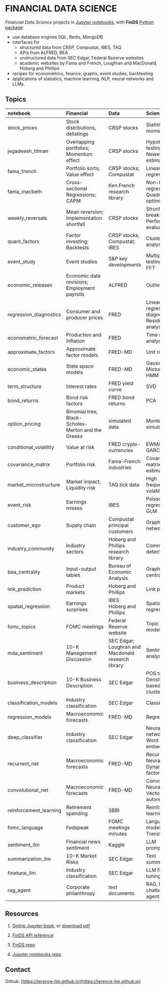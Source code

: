 # FINANCIAL DATA SCIENCE


_Financial Data Science_ projects in [Jupyter notebooks](https://terence-lim.github.io/finds-notebooks/), with __FinDS__ [Python package](https://github.com/terence-lim/financial-data-science):

- use database engines SQL, Redis, MongoDB
- interfaces for
  - structured data from CRSP, Compustat, IBES, TAQ
  - APIs from ALFRED, BEA
  - unstructured data from SEC Edgar, Federal Reserve websites
  - academic websites by Fama and French, Loughran and MacDonald, Hoberg and Phillips
- recipes for econometrics, finance, graphs, event studies, backtesting
- applications of statistics, machine learning, NLP, neural networks and LLMs.


## Topics


| notebook | Financial | Data | Science |
|:--|:--|:--|:--|
| stock_prices | Stock distributions, delistings | CRSP stocks | Statistical moments |
| jegadeesh_titman | Overlapping portfolios; <br> Momentum effect | CRSP stocks | Hypothesis testing; <br> Newey-West estimator |
| fama_french | Portfolio sorts;  <br> Value effect | CRSP stocks;  <br> Compustat |  Linear regression |
| fama_macbeth | Cross-sectional Regressions; <br> CAPM | Ken French research library | Non-linear regression; <br> Quadratic optimization |
| weekly_reversals | Mean reversion; <br> Implementation shortfall | CRSP stocks | Structural breaks; <br> Performance evaluation |
| quant_factors | Factor investing; <br> Backtests | CRSP stocks; <br> Compustat; IBES | Cluster analysis |
| event_study | Event studies | S&P key developments | Multiple testing; <br> FFT |
| economic_releases |  Economic data revisions; <br> Employment payrolls | ALFRED | Outliers |
| regression_diagnostics | Consumer and<br> producer prices | FRED | Linear regression diagnostics; <br> Residual analysis |
| econometric_forecast | Production and Inflation | FRED | Time series analysis |
| approximate_factors | Approximate factor models | FRED-MD | Unit root test |
| economic_states | State space models | FRED-MD | Gaussian Mixture; <br> HMM |
| term_structure | Interest rates | FRED yield curve | SVD |
| bond_returns | Bond risk factors | FRED bond returns | PCA |
| option_pricing | Binomial tree; <br> Black-Scholes-Merton and the Greeks | simulated data | Monte Carlo simulation |
| conditional_volatility | Value at risk | FRED crypto-currencies | EWMA; GARCH |
| covariance_matrix | Portfolio risk | Fama-French industries | Covariance matrix estimation |
| market_microstructure | Market impact; <br> Liquidity risk | TAQ tick data | High frequency volatility |
| event_risk | Earnings misses | IBES | Poisson regression; <br> GLM |
| customer_ego | Supply chain | Compustat principal customers | Graph networks |
| industry_community | Industry sectors | Hoberg and Phillips <br> research library | Community detection |
| bea_centrality | Input-output tables | Bureau of Economic Analysis | Graph centrality |
| link_prediction | Product markets |  Hoberg and Phillips | Link prediction |
| spatial_regression | Earnings surprises | IBES <br>Hoberg and Phillips | Spatial regression |
| fomc_topics | FOMC meetings | Federal Reserve website | Topic modeling |
| mda_sentiment | 10-K Management Discussion | SEC Edgar; <br> Loughran and Macdonald <br> research library | Sentiment analysis |
| business_description | 10-K Business Description | SEC Edgar | POS tagging; <br> Density-based clustering |
| classification_models | Industry classification | SEC Edgar | Classification |
| regression_models | Macroeconomic forecasts | FRED-MD | Regression |
| deep_classifier | Industry classification | SEC Edgar | Neural networks; <br> Word embeddings |
| recurrent_net | Macroeconomic forecasts | FRED-MD | Recurrent Neural Nets; <br> Dynamic factor models |
| convolutional_net | Macroeconomic forecasts | FRED-MD | Convolutional Neural Nets; <br> Vector autoregression |
| reinforcement_learning | Retirement spending | SBBI | Reinforcement learning |
| fomc_language | Fedspeak | FOMC meetings minutes | Language modelling; <br> Transformers |
| sentiment_llm | Financial news sentiment | Kaggle | LLM prompting |
| summarization_llm | 10-K Market Risks | SEC Edgar | Text summarization |
| finetune_llm | Industry classification | SEC Edgar | LLM fine-tuning |
| rag_agent | Corporate philanthropy | text documents | RAG, LLM chatbots and agents |



## Resources

1. [Online Jupyter-book](https://terence-lim.github.io/finds-notebooks/), or [download pdf](https://terence-lim.github.io/notes/financial-data-science.pdf)

2. [FinDS API reference](https://terence-lim.github.io/finds/)

3. [FinDS repo](https://github.com/terence-lim/financial-data-science)

4. [Jupyter notebooks repo](https://github.com/terence-lim/data-science-notebooks)


## Contact

Github: [https://terence-lim.github.io](https://terence-lim.github.io)
